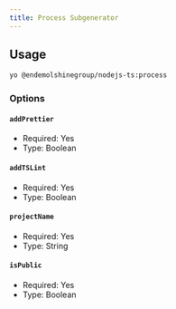 ```yaml
---
title: Process Subgenerator
---
```


## Usage

```bash
yo @endemolshinegroup/nodejs-ts:process
```

### Options

#### `addPrettier`

- Required: Yes
- Type: Boolean

#### `addTSLint`

- Required: Yes
- Type: Boolean

#### `projectName`

- Required: Yes
- Type: String

#### `isPublic`

- Required: Yes
- Type: Boolean

